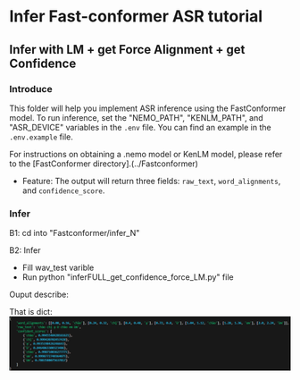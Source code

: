 # Infer Fast-conformer ASR tutorial 
## Infer with LM + get Force Alignment + get Confidence
### Introduce 

This folder will help you implement ASR inference using the FastConformer model. To run inference, set the "NEMO_PATH", "KENLM_PATH", and "ASR_DEVICE" variables in the ``.env`` file. You can find an example in the ``.env.example`` file.

For instructions on obtaining a .nemo model or KenLM model, please refer to the [FastConformer directory].(../Fastconformer)
* Feature: The output will return three fields: ``raw_text``, ``word_alignments``, and ``confidence_score``.

### Infer
B1: cd into "Fastconformer/infer_N" 

B2: Infer
- Fill wav_test varible 
- Run python "inferFULL_get_confidence_force_LM.py" file

Ouput describe:

That is dict:
    ![alt text](image.png)